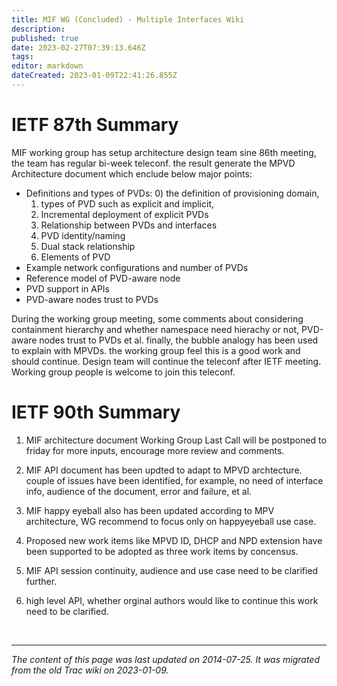 ```yaml
---
title: MIF WG (Concluded) - Multiple Interfaces Wiki
description: 
published: true
date: 2023-02-27T07:39:13.646Z
tags: 
editor: markdown
dateCreated: 2023-01-09T22:41:26.855Z
---
```


# IETF 87th Summary 
MIF working group has setup architecture design team sine 86th meeting, the team has regular bi-week teleconf. the result generate the MPVD Architecture document which enclude below major points:

- Definitions and types of PVDs:
	0) the definition of provisioning domain,
	1) types of PVD such as explicit and implicit,
	2) Incremental deployment of explicit PVDs
	3) Relationship between PVDs and interfaces
	4) PVD identity/naming
	5) Dual stack relationship
	6) Elements of PVD
- Example network configurations and number of PVDs
- Reference model of PVD-aware node
- PVD support in APIs
- PVD-aware nodes trust to PVDs

During the working group meeting, some comments about considering containment hierarchy and whether namespace need hierachy or not, PVD-aware nodes trust to PVDs et al. finally, the bubble analogy has been used to explain with MPVDs. the working group feel this is a good work and should continue. Design team will continue the teleconf after IETF meeting. Working group people is welcome to join this teleconf.

# IETF 90th Summary
1) MIF architecture document Working Group Last Call will be postponed to friday for more inputs, encourage more review and comments.

2) MIF API document has been updted to adapt to MPVD archtecture. couple of issues have been identified, for example, no need of interface info, audience of the document, error and failure, et al.

3) MIF happy eyeball also has been updated according to MPV architecture, WG recommend to focus only on happyeyeball use case.

4) Proposed new work items like MPVD ID, DHCP and NPD extension have been supported to be adopted as three work items by concensus.

5) MIF API session continuity, audience and use case need to be clarified further.

6) high level API, whether orginal authors would like to continue this work need to be clarified.

&nbsp;
&nbsp;
&nbsp;

---

*The content of this page was last updated on 2014-07-25. It was migrated from the old Trac wiki on 2023-01-09.*